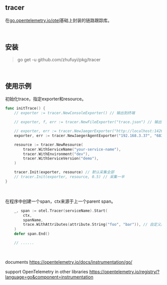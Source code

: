 ## tracer

在[go.opentelemetry.io/otel](go.opentelemetry.io/otel)基础上封装的链路跟踪库。

<br>

## 安装

> go get -u github.com/zhufuyi/pkg/tracer

<br>

## 使用示例

初始化trace，指定exporter和resource。

```go
func initTrace() {
    // exporter := tracer.NewConsoleExporter() // 输出到终端

    // exporter, f, err := tracer.NewFileExporter("trace.json") // 输出到文件

	// exporter, err := tracer.NewJaegerExporter("http://localhost:14268/api/traces") // 输出到jaeger，使用collector http
	exporter, err := tracer.NewJaegerAgentExporter("192.168.3.37", "6831") // 输出到jaeger，使用agent udp

	resource := tracer.NewResource(
		tracer.WithServiceName("your-service-name"),
		tracer.WithEnvironment("dev"),
		tracer.WithServiceVersion("demo"),
	)

	tracer.Init(exporter, resource) // 默认采集全部
	// tracer.Init(exporter, resource, 0.5) // 采集一半
}
```

<br>

在程序中创建一个span，ctx来源于上一个parent span。

```go
	_, span := otel.Tracer(serviceName).Start(
		ctx,
		spanName,
		trace.WithAttributes(attribute.String("foo", "bar")), // 自定义属性
	)
	defer span.End()

	// ......
```


<br>

documents https://opentelemetry.io/docs/instrumentation/go/

support OpenTelemetry in other libraries https://opentelemetry.io/registry/?language=go&component=instrumentation
